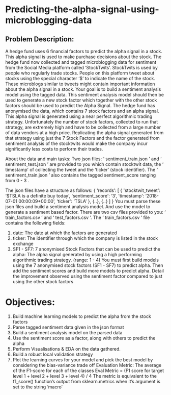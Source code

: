 # Predicting-the-alpha-signal-using-microblogging-data


## Problem Description:
A hedge fund uses 6 financial factors to predict the alpha signal in a stock. This
alpha signal is used to make purchase decisions about the stock. The hedge fund
now collected and tagged microblogging data for sentiment from the Social Media
platform called ‘StockTwits’.
StockTwits is used by people who regularly trade stocks. People on this platform
tweet about stocks using the special character ‘$’ to indicate the name of the
stock. These microblogs similar to tweets might contain important information
about the alpha signal in a stock.
Your goal is to build a sentiment analysis model using the tagged data. This
sentiment analysis model should then be used to generate a new stock factor
which together with the other stock factors should be used to predict the Alpha
Signal.
The hedge fund has anonymised the data, which contains 7 stock factors and an
alpha signal. This alpha signal is generated using a near perfect algorithmic trading
strategy. Unfortunately the number of stock factors, collected to run that strategy,
are extremely high and have to be collected from a large number of data vendors
at a high price.
Replicating the alpha signal generated from that strategy using just the 7 Stock
Factors and the factor generated from sentiment analysis of the stocktwits would
make the company incur significantly less costs to perform their trades.

About the data and main tasks:
Two json files: ‘ sentiment_train.json ’ and ‘ sentiment_test.json ’ are provided to
you which contain stocktwit data, the ‘ timestamp’ of collecting the tweet and the
‘ticker’ (stock identifier). The ‘ sentiment_train.json ’ also contains the tagged
sentiment_score ranging from 0 - 3 .

The json files have a structure as follows:
{ ‘records’: [
{
'stocktwit_tweet': ‘$TSLA is a definite buy today’,
'sentiment_score': ‘3’,
'timestamp': ‘2018-07-01 00:00:09+00:00’,
'ticker': ‘TSLA’
},
{..},
{..}
]
}
You must parse these json files and build a sentiment analysis model. And use the
model to generate a sentiment based factor.
There are two csv files provided to you: ‘ train_factors.csv ’ and ‘ test_factors.csv ’.
The ‘ train_factors.csv ’ file contains the following fields:
1. date: The date at which the factors are generated
2. ticker: The identifier through which the company is listed in the stock
exchange
3. SF1 - SF7: 7 anonymised Stock Factors that can be used to predict the alpha: The alpha signal generated by using a high performing
algorithmic trading strategy. (range: 1 - 4)
You must first build models using the 7 anonymised stock factors (SF1 - SF7) to
predict alpha. Then add the sentiment scores and build more models to predict
alpha. Detail the improvement observed using the sentiment factor compared to
just using the other stock factors


# Objectives:
1. Build machine learning models to predict the alpha from
the stock factors
2. Parse tagged sentiment data given in the json format
3. Build a sentiment analysis model on the parsed data
4. Use the sentiment score as a factor, along with others to
predict the alpha
4. Perform Visualisations & EDA on the data gathered.
5. Build a robust local validation strategy
6. Plot the learning curves for your model and pick the best
model by considering the bias-variance trade off
Evaluation Metric:
The average of the F1-score for each of the classes
Eval Metric = (F1 score for target level 1 + level 2 + level 3 + level 4) / 4
The metric is equivalent to the f1_score() function’s output from
sklearn.metrics when it’s argument is set to the string ‘macro’
